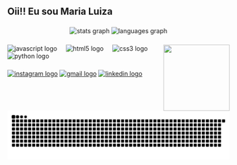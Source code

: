 <h2 align="left">Oii!! Eu sou Maria Luiza </h2>

###

<div align="center">
  <img src="https://github-readme-stats.vercel.app/api?username=malumr&hide_title=false&hide_rank=false&show_icons=true&include_all_commits=true&count_private=true&disable_animations=false&theme=radical&locale=en&hide_border=false" height="150" alt="stats graph"  />
  <img src="https://github-readme-stats.vercel.app/api/top-langs?username=malumr&locale=en&hide_title=false&layout=compact&card_width=320&langs_count=5&theme=radical&hide_border=false" height="150" alt="languages graph"  />
</div>

###

<img align="right" height="150" width="150" src="https://media.discordapp.net/attachments/899656586153308171/1311149430447013968/gif-git.gif?ex=6747ce90&is=67467d10&hm=4b3d7060ce9045554097b6841595ec5e3b8ce912d147b8feaa0144e6b764dd63&=&width=603&height=603"  />

###

<div align="left">
  <img src="https://cdn.jsdelivr.net/gh/devicons/devicon/icons/javascript/javascript-original.svg" height="30" alt="javascript logo"  />
  <img width="12" />
  <img src="https://cdn.jsdelivr.net/gh/devicons/devicon/icons/html5/html5-original.svg" height="30" alt="html5 logo"  />
  <img width="12" />
  <img src="https://cdn.jsdelivr.net/gh/devicons/devicon/icons/css3/css3-original.svg" height="30" alt="css3 logo"  />
  <img width="12" />
  <img src="https://cdn.jsdelivr.net/gh/devicons/devicon/icons/python/python-original.svg" height="30" alt="python logo"  />
  <img width="12" />
</div>

###

<div align="left">
  <a href="https://www.instagram.com/_malu_mt"><img src="https://img.shields.io/static/v1?message=Instagram&logo=instagram&label=&color=E4405F&logoColor=white&labelColor=&style=for-the-badge" height="35" alt="instagram logo"  /></a>
 <a href="malumribeiro06@hotmail.com"> <img src="https://img.shields.io/static/v1?message=Gmail&logo=gmail&label=&color=D14836&logoColor=white&labelColor=&style=for-the-badge" height="35" alt="gmail logo"  /></a>
 <a href="https://www.linkedin.com/in/marialuizamatos/"> <img src="https://img.shields.io/static/v1?message=LinkedIn&logo=linkedin&label=&color=0077B5&logoColor=white&labelColor=&style=for-the-badge" height="35" alt="linkedin logo"  /></a>
</div>

###

<br clear="both">

<picture>
  <source media="(prefers-color-scheme: dark)" srcset="https://raw.githubusercontent.com/malumr/malumr/output/github-contribution-grid-snake-dark.svg">
  <source media="(prefers-color-scheme: light)" srcset="https://raw.githubusercontent.com/malumr/malumr/output/github-contribution-grid-snake.svg">
  <img alt="github contribution grid snake animation" src="https://raw.githubusercontent.com/malumr/malumr/output/github-contribution-grid-snake.svg">
</picture>

###
